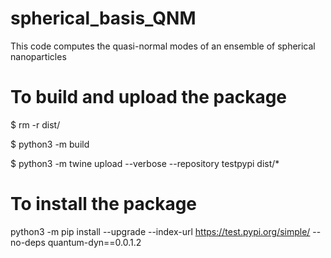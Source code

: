 # spherical_basis_QNM

This code computes the quasi-normal modes of an ensemble of spherical nanoparticles

# To build and upload the package

$ rm -r dist/

$ python3 -m build

$ python3 -m twine upload --verbose --repository testpypi dist/*

# To install the package

python3 -m pip install --upgrade --index-url https://test.pypi.org/simple/ --no-deps quantum-dyn==0.0.1.2
